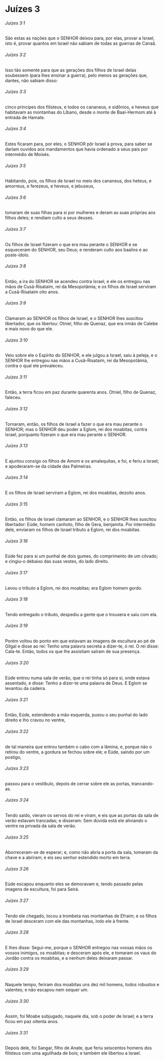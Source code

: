 # Juízes 3

###### Juízes 3:1

São estas as nações que o SENHOR deixou para, por elas, provar a Israel, isto é, provar quantos em Israel não sabiam de todas as guerras de Canaã.

###### Juízes 3:2

Isso tão somente para que as gerações dos filhos de Israel delas soubessem (para lhes ensinar a guerra), pelo menos as gerações que, dantes, não sabiam disso:

###### Juízes 3:3

cinco príncipes dos filisteus, e todos os cananeus, e sidônios, e heveus que habitavam as montanhas do Líbano, desde o monte de Baal-Hermom até à entrada de Hamate.

###### Juízes 3:4

Estes ficaram para, por eles, o SENHOR pôr Israel à prova, para saber se dariam ouvidos aos mandamentos que havia ordenado a seus pais por intermédio de Moisés.

###### Juízes 3:5

Habitando, pois, os filhos de Israel no meio dos cananeus, dos heteus, e amorreus, e ferezeus, e heveus, e jebuseus,

###### Juízes 3:6

tomaram de suas filhas para si por mulheres e deram as suas próprias aos filhos deles; e rendiam culto a seus deuses.

###### Juízes 3:7

Os filhos de Israel fizeram o que era mau perante o SENHOR e se esqueceram do SENHOR, seu Deus; e renderam culto aos baalins e ao poste-ídolo.

###### Juízes 3:8

Então, a ira do SENHOR se acendeu contra Israel, e ele os entregou nas mãos de Cusã-Risataim, rei da Mesopotâmia; e os filhos de Israel serviram a Cusã-Risataim oito anos.

###### Juízes 3:9

Clamaram ao SENHOR os filhos de Israel, e o SENHOR lhes suscitou libertador, que os libertou: Otniel, filho de Quenaz, que era irmão de Calebe e mais novo do que ele.

###### Juízes 3:10

Veio sobre ele o Espírito do SENHOR, e ele julgou a Israel; saiu à peleja, e o SENHOR lhe entregou nas mãos a Cusã-Risataim, rei da Mesopotâmia, contra o qual ele prevaleceu.

###### Juízes 3:11

Então, a terra ficou em paz durante quarenta anos. Otniel, filho de Quenaz, faleceu.

###### Juízes 3:12

Tornaram, então, os filhos de Israel a fazer o que era mau perante o SENHOR; mas o SENHOR deu poder a Eglom, rei dos moabitas, contra Israel, porquanto fizeram o que era mau perante o SENHOR.

###### Juízes 3:13

E ajuntou consigo os filhos de Amom e os amalequitas, e foi, e feriu a Israel; e apoderaram-se da cidade das Palmeiras.

###### Juízes 3:14

E os filhos de Israel serviram a Eglom, rei dos moabitas, dezoito anos.

###### Juízes 3:15

Então, os filhos de Israel clamaram ao SENHOR, e o SENHOR lhes suscitou libertador: Eúde, homem canhoto, filho de Gera, benjamita. Por intermédio dele, enviaram os filhos de Israel tributo a Eglom, rei dos moabitas.

###### Juízes 3:16

Eúde fez para si um punhal de dois gumes, do comprimento de um côvado; e cingiu-o debaixo das suas vestes, do lado direito.

###### Juízes 3:17

Levou o tributo a Eglom, rei dos moabitas; era Eglom homem gordo.

###### Juízes 3:18

Tendo entregado o tributo, despediu a gente que o trouxera e saiu com ela.

###### Juízes 3:19

Porém voltou do ponto em que estavam as imagens de escultura ao pé de Gilgal e disse ao rei: Tenho uma palavra secreta a dizer-te, ó rei. O rei disse: Cala-te. Então, todos os que lhe assistiam saíram de sua presença.

###### Juízes 3:20

Eúde entrou numa sala de verão, que o rei tinha só para si, onde estava assentado, e disse: Tenho a dizer-te uma palavra de Deus. E Eglom se levantou da cadeira.

###### Juízes 3:21

Então, Eúde, estendendo a mão esquerda, puxou o seu punhal do lado direito e lho cravou no ventre,

###### Juízes 3:22

de tal maneira que entrou também o cabo com a lâmina, e, porque não o retirou do ventre, a gordura se fechou sobre ele; e Eúde, saindo por um postigo,

###### Juízes 3:23

passou para o vestíbulo, depois de cerrar sobre ele as portas, trancando-as.

###### Juízes 3:24

Tendo saído, vieram os servos do rei e viram, e eis que as portas da sala de verão estavam trancadas; e disseram: Sem dúvida está ele aliviando o ventre na privada da sala de verão.

###### Juízes 3:25

Aborreceram-se de esperar; e, como não abria a porta da sala, tomaram da chave e a abriram; e eis seu senhor estendido morto em terra.

###### Juízes 3:26

Eúde escapou enquanto eles se demoravam e, tendo passado pelas imagens de escultura, foi para Seirá.

###### Juízes 3:27

Tendo ele chegado, tocou a trombeta nas montanhas de Efraim; e os filhos de Israel desceram com ele das montanhas, indo ele à frente.

###### Juízes 3:28

E lhes disse: Segui-me, porque o SENHOR entregou nas vossas mãos os vossos inimigos, os moabitas; e desceram após ele, e tomaram os vaus do Jordão contra os moabitas, e a nenhum deles deixaram passar.

###### Juízes 3:29

Naquele tempo, feriram dos moabitas uns dez mil homens, todos robustos e valentes; e não escapou nem sequer um.

###### Juízes 3:30

Assim, foi Moabe subjugado, naquele dia, sob o poder de Israel; e a terra ficou em paz oitenta anos.

###### Juízes 3:31

Depois dele, foi Sangar, filho de Anate, que feriu seiscentos homens dos filisteus com uma aguilhada de bois; e também ele libertou a Israel.

